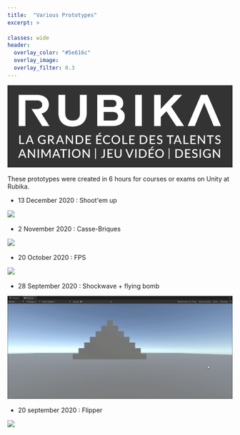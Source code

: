 ```yaml
---
title:  "Various Prototypes"
excerpt: >
  
classes: wide
header:
  overlay_color: "#5e616c"
  overlay_image: 
  overlay_filter: 0.3
---
```


![](../assets/images/rubika.png)

These prototypes were created in 6 hours for courses or exams on Unity at Rubika.

- 13 December 2020 : Shoot'em up

![](../assets/images/shoot-them-up.gif)

- 2 November 2020 : Casse-Briques

![](../assets/images/casse-briques.gif)

- 20 October 2020 : FPS

![](../assets/images/fps.gif)

- 28 September 2020 : Shockwave + flying bomb

![](../assets/images/hoverbomb.gif)

- 20 september 2020 : Flipper

![](../assets/images/flipper.gif)